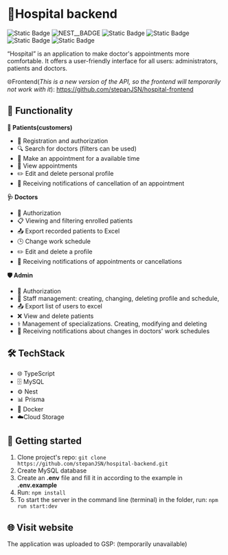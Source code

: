 # 🏥Hospital backend
![Static Badge](https://img.shields.io/badge/typescript-a?&logo=typescript&color=%23D4FAFF)
![NEST__BADGE](https://img.shields.io/badge/nest-7026b9?&logo=nestjs&color=%23E0234E)
![Static Badge](https://img.shields.io/badge/mysql-a?style=flat&logo=mysql&color=white)
![Static Badge](https://img.shields.io/badge/prisma-a?style=flat&logo=prisma&color=%232D3748)
![Static Badge](https://img.shields.io/badge/docker-a?style=flat&logo=docker&color=black)
![Static Badge](https://img.shields.io/badge/google%20cloud-a?style=flat&logo=googlecloud&color=red)

“Hospital” is an application to make doctor's appointments more comfortable. It offers a user-friendly interface for all users: administrators, patients and doctors. 

🌐Frontend(*This is a new version of the API, so the frontend will temporarily not work with it*): https://github.com/stepanJSN/hospital-frontend

## 🎯 Functionality
**👥 Patients(customers)**

 - 🔐 Registration and authorization
 - 🔍 Search for doctors (filters can be used)
 - 📅 Make an appointment for a available time
 - 📄 View appointments
 - ✏️ Edit and delete personal profile
 - 🔔 Receiving notifications of cancellation of an appointment

**🩺 Doctors**

 - 🔐 Authorization
 - 📋 Viewing and filtering enrolled patients
 - 📤 Export recorded patients to Excel
 - 🕒 Change work schedule
 - ✏️ Edit and delete a profile
 - 🔔 Receiving notifications of appointments or cancellations

**🛡️ Admin**

 - 🔐 Authorization
 - 👥 Staff management: creating, changing, deleting profile and schedule,
 - 📤 Export list of users to excel
 - ❌ View and delete patients
 - ⚕️ Management of specializations. Creating, modifying and deleting
 - 🔔 Receiving notifications about changes in doctors' work schedules

## 🛠️ TechStack

 - 🌐 TypeScript
 - 🗄️ MySQL
 - ⚙️ Nest
 - 📊 Prisma
 - 🐳 Docker
 - ☁️Cloud Storage

## 🚀 Getting started
1.  Clone project's repo:  `git clone https://github.com/stepanJSN/hospital-backend.git`
2.  Create MySQL database
3.  Create an **.env** file and fill it in according to the example in **.env.example**
5.  Run:  `npm install`
5.  To start the server in the command line (terminal) in the folder, run:  `npm run start:dev`

## 🌐 Visit website
The application was uploaded to GSP: (temporarily unavailable)
